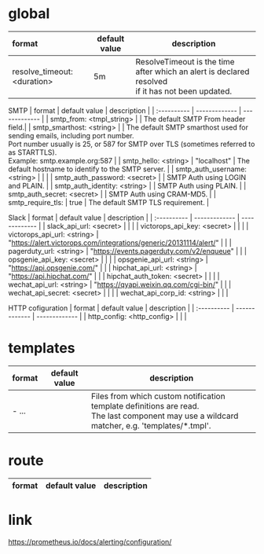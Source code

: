 ###

# global

| format                      | default value | description   |
| :----------                 | ------------- | ------------- |
| resolve_timeout: \<duration> | 5m            | ResolveTimeout is the time after which an alert is declared resolved <br> if it has not been updated. | 

SMTP
| format                      | default value | description   |
| :----------                 | ------------- | ------------- |
| smtp_from: \<tmpl_string>   |     | The default SMTP From header field.|
| smtp_smarthost: \<string>   |     | The default SMTP smarthost used for sending emails, including port number. <br> Port number usually is 25, or 587 for SMTP over TLS (sometimes referred to as STARTTLS). <br> Example: smtp.example.org:587 |
| smtp_hello: \<string>       | "localhost"   | The default hostname to identify to the SMTP server. |
| smtp_auth_username: \<string>  |            | |
| smtp_auth_password: \<secret>  |            | SMTP Auth using LOGIN and PLAIN. |
| smtp_auth_identity: \<string>  |            | SMTP Auth using PLAIN. |
| smtp_auth_secret: \<secret> |               | SMTP Auth using CRAM-MD5. |
| smtp_require_tls: <bool>    | true          | The default SMTP TLS requirement. |

Slack
| format                      | default value | description   |
| :----------                 | ------------- | ------------- |
| slack_api_url: \<secret>    | | |
| victorops_api_key: \<secret> | | |
| victorops_api_url: \<string> | "https://alert.victorops.com/integrations/generic/20131114/alert/" | |
| pagerduty_url: \<string>    | "https://events.pagerduty.com/v2/enqueue" | |
| opsgenie_api_key: \<secret> | | | 
| opsgenie_api_url: \<string> | "https://api.opsgenie.com/" | |
| hipchat_api_url: \<string>  | "https://api.hipchat.com/" | |
| hipchat_auth_token: \<secret> | | |
| wechat_api_url: \<string>  | "https://qyapi.weixin.qq.com/cgi-bin/" | | 
| wechat_api_secret: \<secret>  | | |
| wechat_api_corp_id: \<string> | | |

HTTP cofiguration
| format                      | default value | description   |
| :----------                 | ------------- | ------------- |
| http_config: \<http_config> | | |

# templates

| format                      | default value | description   |
| :----------                 | ------------- | ------------- |
| - <filepath> ...            |               | Files from which custom notification template definitions are read. <br> The last component may use a wildcard matcher, e.g. 'templates/*.tmpl'. |

# route


| format                      | default value | description   |
| :----------                 | ------------- | ------------- |








# link

https://prometheus.io/docs/alerting/configuration/
